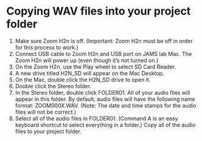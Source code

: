 # Copying WAV files into your project folder

1. Make sure Zoom H2n is off. \(Important: Zoom H2n must be off in order for this process to work.\)
2. Connect USB cable to Zoom H2n and USB port on JAMS lab Mac. The Zoom H2n will power up \(even though it’s not turned on.\)
3. On the Zoom H2n, use the Play wheel to select SD Card Reader.
4. A new drive titled H2N\_SD will appear on the Mac Desktop.
5. On the Mac, double click the H2N\_SD drive to open it.
6. Double click the Stereo folder.
7. In the Stereo folder, double click FOLDER01. All of your audio files will appear in this folder. By default, audio files will have the following name format: ZOOM000X.WAV. \(Note: The date and time stamps for the audio files will not be correct.\)
8. Select all of the audio files in FOLDER01. \(Command A is an easy keyboard shortcut to select everything in a folder.\)
 Copy all of the audio files to your project folder.


